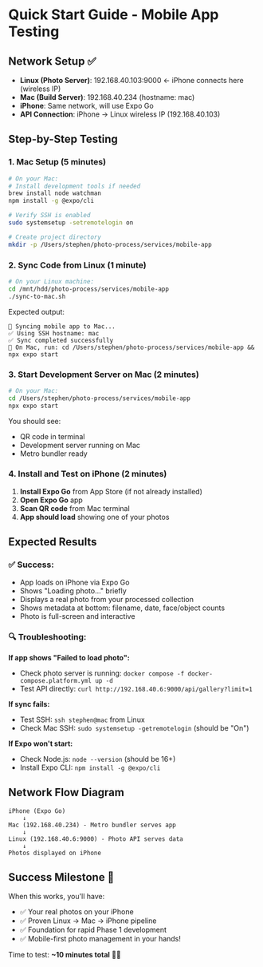 # Quick Start Guide - Mobile App Testing

## Network Setup ✅
- **Linux (Photo Server)**: 192.168.40.103:9000 ← iPhone connects here (wireless IP)
- **Mac (Build Server)**: 192.168.40.234 (hostname: mac)
- **iPhone**: Same network, will use Expo Go
- **API Connection**: iPhone → Linux wireless IP (192.168.40.103)

## Step-by-Step Testing

### 1. Mac Setup (5 minutes)
```bash
# On your Mac:
# Install development tools if needed
brew install node watchman
npm install -g @expo/cli

# Verify SSH is enabled  
sudo systemsetup -setremotelogin on

# Create project directory
mkdir -p /Users/stephen/photo-process/services/mobile-app
```

### 2. Sync Code from Linux (1 minute)
```bash
# On your Linux machine:
cd /mnt/hdd/photo-process/services/mobile-app
./sync-to-mac.sh
```

Expected output:
```
🔄 Syncing mobile app to Mac...
✅ Using SSH hostname: mac
✅ Sync completed successfully
📱 On Mac, run: cd /Users/stephen/photo-process/services/mobile-app && npx expo start
```

### 3. Start Development Server on Mac (2 minutes)
```bash
# On your Mac:
cd /Users/stephen/photo-process/services/mobile-app
npx expo start
```

You should see:
- QR code in terminal
- Development server running on Mac
- Metro bundler ready

### 4. Install and Test on iPhone (2 minutes)
1. **Install Expo Go** from App Store (if not already installed)
2. **Open Expo Go** app
3. **Scan QR code** from Mac terminal
4. **App should load** showing one of your photos

## Expected Results

### ✅ Success:
- App loads on iPhone via Expo Go
- Shows "Loading photo..." briefly
- Displays a real photo from your processed collection
- Shows metadata at bottom: filename, date, face/object counts
- Photo is full-screen and interactive

### 🔍 Troubleshooting:

**If app shows "Failed to load photo":**
- Check photo server is running: `docker compose -f docker-compose.platform.yml up -d`
- Test API directly: `curl http://192.168.40.6:9000/api/gallery?limit=1`

**If sync fails:**
- Test SSH: `ssh stephen@mac` from Linux
- Check Mac SSH: `sudo systemsetup -getremotelogin` (should be "On")

**If Expo won't start:**
- Check Node.js: `node --version` (should be 16+)
- Install Expo CLI: `npm install -g @expo/cli`

## Network Flow Diagram
```
iPhone (Expo Go) 
    ↓ 
Mac (192.168.40.234) - Metro bundler serves app
    ↓
Linux (192.168.40.6:9000) - Photo API serves data
    ↓
Photos displayed on iPhone
```

## Success Milestone 🎯

When this works, you'll have:
- ✅ Your real photos on your iPhone
- ✅ Proven Linux → Mac → iPhone pipeline
- ✅ Foundation for rapid Phase 1 development
- ✅ Mobile-first photo management in your hands!

Time to test: **~10 minutes total** 📱🚀